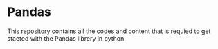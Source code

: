 # Pandas
This repository contains all the codes and content that is requied to get staeted with the Pandas librery in python 
